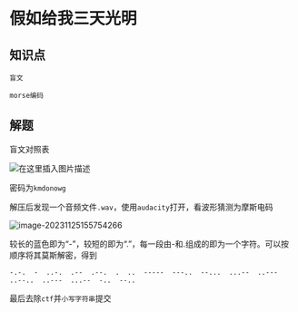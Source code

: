 # 假如给我三天光明

## 知识点

`盲文`

`morse编码`

## 解题

盲文对照表

![在这里插入图片描述](G:/CTFWriteUp/buuctf/Misc/img/11-2.png)

密码为`kmdonowg`

解压后发现一个音频文件`.wav`，使用`audacity`打开，看波形猜测为摩斯电码

![image-20231125155754266](G:/CTFWriteUp/buuctf/Misc/img/12-1.png)

较长的蓝色即为“-”，较短的即为“.”，每一段由-和.组成的即为一个字符。可以按顺序将其莫斯解密，得到

```
-.-.  -  ..-.  .--  .--.  .  ..  -----  ---..  --...  ...--  ..---  ..--..  ..---  ...--  -..  --..
```

最后去除`ctf`并`小写字符串`提交